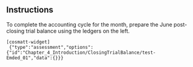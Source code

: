 ## Instructions

To complete the accounting cycle for the month, prepare the June post-closing trial balance using the ledgers on the left.

```
[cosmatt-widget]
 {"type":"assessment","options":{"id":"Chapter_4_Introduction/ClosingTrialBalance/test-Emded_01","data":{}}} 
```
